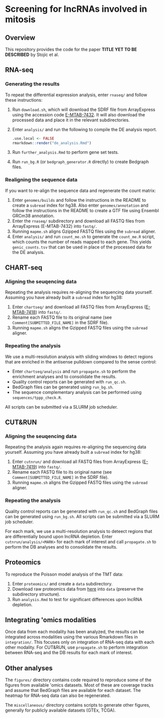 # Screening for lncRNAs involved in mitosis

## Overview

This repository provides the code for the paper **TITLE YET TO BE DESCRIBED** by Stojic et al.

## RNA-seq

### Generating the results

To repeat the differential expression analysis, enter `rnaseq/` and follow these instructions:

1. Run `download.sh`, which will download the SDRF file from ArrayExpress using the accession code [E-MTAB-7432](http://www.ebi.ac.uk/arrayexpress/experiments/E-MTAB-7432).
It will also download the processed data and place it in the relevant subdirectories.
2. Enter `analysis/` and run the following to compile the DE analysis report.

    ```r
    .use.local <- FALSE
    rmarkdown::render("de_analysis.Rmd")
    ``` 

3. Run `further_analysis.Rmd` to perform gene set tests.
4. Run `run_bg.R` (or `bedgraph_generator.R` directly) to create Bedgraph files.

### Realigning the sequence data 

If you want to re-align the sequence data and regenerate the count matrix:

1. Enter `genomes/builds` and follow the instructions in the README to create a `subread` index for hg38.
Also enter `genomes/annotation` and follow the instructions in the README to create a GTF file using Ensembl GRCm38 annotation.
2. Enter the `rnaseq/` subdirectory and download all FASTQ files from ArrayExpress (E-MTAB-7432) into `fastq/`.
3. Running  `mapme.sh` aligns Gzipped FASTQ files using the `subread` aligner.
4. Enter `analysis/` and run `count_me.sh` to generate the `count_me.R` script, which counts the number of reads mapped to each gene.
This yields `genic_counts.tsv` that can be used in place of the processed data for the DE analysis.

## CHART-seq

### Aligning the seuqencing data

Repeating the analysis requires re-aligning the sequencing data yourself.
Assuming you have already built a `subread` index for hg38:

1. Enter `chartseq/` and download all FASTQ files from ArrayExpress ([E-MTAB-7418](https://www.ebi.ac.uk/arrayexpress/experiments/E-MTAB-7418)) into `fastq/`.
2. Rename each FASTQ file to its original name (see `Comment[SUBMITTED_FILE_NAME]` in the SDRF file).
3. Running `mapme.sh` aligns the Gzipped FASTQ files using the `subread` aligner.

### Repeating the analysis

We use a multi-resolution analysis with sliding windows to detect regions that are enriched in the antisense pulldown compared to the sense control:

- Enter `chartseq/analysis` and run `propagate.sh` to perform the enrichment analyses and to consolidate the results.
- Quality control reports can be generated with `run_qc.sh`.
- BedGraph files can be generated using `run_bg.sh`.
- The sequence complementary analysis can be performed using `sequences/tppp_check.R`.

All scripts can be submitted via a SLURM job scheduler.

## CUT&RUN

### Aligning the seuqencing data

Repeating the analysis again requires re-aligning the sequencing data yourself.
Assuming you have already built a `subread` index for hg38:

1. Enter `cutnrun/` and download all FASTQ files from ArrayExpress ([E-MTAB-7419](https://www.ebi.ac.uk/arrayexpress/experiments/E-MTAB-7419)) into `fastq/`.
2. Rename each FASTQ file to its original name (see `Comment[SUBMITTED_FILE_NAME]` in the SDRF file).
3. Running `mapme.sh` aligns the Gzipped FASTQ files using the `subread` aligner.

### Repeating the analysis

Quality control reports can be generated with `run_qc.sh` and BedGraph files can be generated using `run_bg.sh`.
All scripts can be submitted via a SLURM job scheduler.

For each mark, we use a multi-resolution analysis to deteect regions that are differentially bound upon lncRNA depletion.
Enter `cutnrun/analysis/<MARK>` for each mark of interest and call `propagate.sh` to perform the DB analyses and to consolidate the results.

## Proteomics

To reproduce the Poisson model analysis of the TMT data:

1. Enter `proteomics/` and create a `data` subdirectory.
2. Download raw proteomics data from [here](https://jmlab-gitlab.cruk.cam.ac.uk/publications/LncScreen2018-DataFiles) into `data` (preserve the subdirectory structure).
2. Run `analysis.Rmd` to test for significant differences upon lncRNA depletion.

## Integrating 'omics modalities

Once data from each modality has been analyzed, the results can be integrated across modalities using the various Rmarkdown files in `integration/`.
This focuses only on integration of RNA-seq data with each other modality.
For CUT&RUN, use `propagate.sh` to perform integration between RNA-seq and the DB results for each mark of interest.

## Other analyses

The `figures/` directory contains code required to reproduce some of the figures from available 'omics datasets.
Most of these are coverage tracks and assume that BedGraph files are available for each dataset.
The heatmap for RNA-seq data can also be regenerated.

The `miscellaneous/` directory contains scripts to generate other figures, generally for publicly available datasets (GTEx, TCGA).
